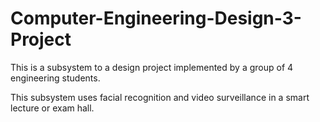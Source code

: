 # Computer-Engineering-Design-3-Project

This is a subsystem to a design project implemented by a group of 4 engineering students.

This subsystem uses facial recognition and video surveillance in a smart lecture or exam hall.
